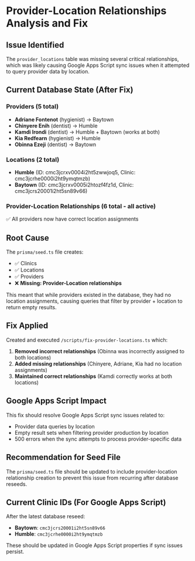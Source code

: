 # Provider-Location Relationships Analysis and Fix

## Issue Identified

The `provider_locations` table was missing several critical relationships, which was likely causing Google Apps Script sync issues when it attempted to query provider data by location.

## Current Database State (After Fix)

### Providers (5 total)
- **Adriane Fontenot** (hygienist) → Baytown
- **Chinyere Enih** (dentist) → Humble  
- **Kamdi Irondi** (dentist) → Humble + Baytown (works at both)
- **Kia Redfearn** (hygienist) → Humble
- **Obinna Ezeji** (dentist) → Baytown

### Locations (2 total)
- **Humble** (ID: cmc3jcrxv0004i2ht5zwwjoq5, Clinic: cmc3jcrhe0000i2ht9ymqtmzb)
- **Baytown** (ID: cmc3jcrxv0005i2htozf4fz1d, Clinic: cmc3jcrs20001i2ht5sn89v66)

### Provider-Location Relationships (6 total - all active)
✅ All providers now have correct location assignments

## Root Cause

The `prisma/seed.ts` file creates:
- ✅ Clinics
- ✅ Locations  
- ✅ Providers
- ❌ **Missing: Provider-Location relationships**

This meant that while providers existed in the database, they had no location assignments, causing queries that filter by provider + location to return empty results.

## Fix Applied

Created and executed `/scripts/fix-provider-locations.ts` which:

1. **Removed incorrect relationships** (Obinna was incorrectly assigned to both locations)
2. **Added missing relationships** (Chinyere, Adriane, Kia had no location assignments)
3. **Maintained correct relationships** (Kamdi correctly works at both locations)

## Google Apps Script Impact

This fix should resolve Google Apps Script sync issues related to:
- Provider data queries by location
- Empty result sets when filtering provider production by location
- 500 errors when the sync attempts to process provider-specific data

## Recommendation for Seed File

The `prisma/seed.ts` file should be updated to include provider-location relationship creation to prevent this issue from recurring after database reseeds.

## Current Clinic IDs (For Google Apps Script)

After the latest database reseed:
- **Baytown**: `cmc3jcrs20001i2ht5sn89v66`
- **Humble**: `cmc3jcrhe0000i2ht9ymqtmzb`

These should be updated in Google Apps Script properties if sync issues persist.